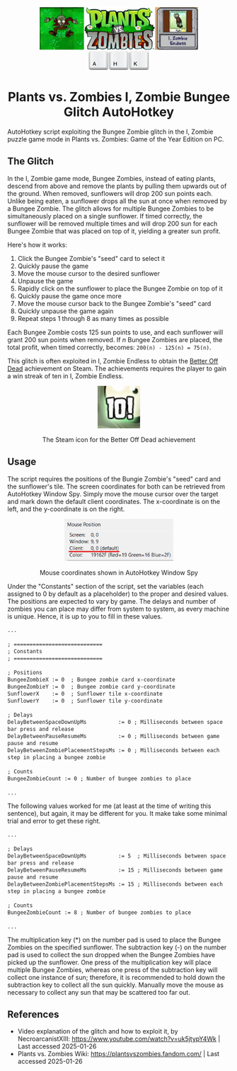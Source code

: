 <div width="fit-content" style="display: flex; justify-content: center" align="center">
    <img src="./assets/bungee-zombie.jpg" style="height: 10vw;" alt="Bungee Zombie"/>
    <img src="./assets/pvz.png" style="height: 10vw;" alt="Plants vs. Zombies"/>
    <img src="./assets/izombie-endless-icon.jpg" style="height: 10vw;" alt="I, Zombie Endless"/>
</div>
<div align="center">
    <img src="./assets/ahk.png" style="height: 5vw;" alt="AutoHotkey"/>
    <h1>Plants vs. Zombies I, Zombie Bungee Glitch AutoHotkey</h1>
</div>

AutoHotkey script exploiting the Bungee Zombie glitch in the I, Zombie puzzle game mode in Plants vs. Zombies: Game of the Year Edition on PC.

## The Glitch

In the I, Zombie game mode, Bungee Zombies, instead of eating plants, descend from above and remove the plants by pulling them upwards out of the ground. When removed, sunflowers will drop 200 sun points each. Unlike being eaten, a sunflower drops all the sun at once when removed by a Bungee Zombie. The glitch allows for multiple Bungee Zombies to be simultaneously placed on a single sunflower. If timed correctly, the sunflower will be removed multiple times and will drop 200 sun for each Bungee Zombie that was placed on top of it, yielding a greater sun profit.

Here's how it works:
1. Click the Bungee Zombie's "seed" card to select it
2. Quickly pause the game
3. Move the mouse cursor to the desired sunflower
4. Unpause the game
5. Rapidly click on the sunflower to place the Bungee Zombie on top of it
6. Quickly pause the game once more
7. Move the mouse cursor back to the Bungee Zombie's "seed" card
8. Quickly unpause the game again
9. Repeat steps 1 through 8 as many times as possible

Each Bungee Zombie costs 125 sun points to use, and each sunflower will grant 200 sun points when removed. If *n* Bungee Zombies are placed, the total profit, when timed correctly, becomes: `200(n) - 125(n) = 75(n)`.

This glitch is often exploited in I, Zombie Endless to obtain the [Better Off Dead](https://plantsvszombies.fandom.com/wiki/Better_Off_Dead) achievement on Steam. The achievements requires the player to gain a win streak of ten in I, Zombie Endless.

<div align="center">
    <img src="./assets/better-off-dead.jpg" style="height: 10vw;" alt="AutoHotkey"/>
    <p>The Steam icon for the Better Off Dead achievement</p>
</div>

## Usage

The script requires the positions of the Bungie Zombie's "seed" card and the sunflower's tile. The screen coordinates for both can be retrieved from AutoHotkey Window Spy. Simply move the mouse cursor over the target and mark down the default client coordinates. The x-coordinate is on the left, and the y-coordinate is on the right.

<div align="center">
    <img src="./assets/ahk-window-spy.png" style="height: 10vw;" alt="Window Spy"/>
    <p>Mouse coordinates shown in AutoHotkey Window Spy</p>
</div>

Under the "Constants" section of the script, set the variables (each assigned to 0 by default as a placeholder) to the proper and desired values. The positions are expected to vary by game. The delays and number of zombies you can place may differ from system to system, as every machine is unique. Hence, it is up to you to fill in these values. 
```
...

; ============================
; Constants
; ============================

; Positions
BungeeZombieX := 0  ; Bungee zombie card x-coordinate
BungeeZombieY := 0  ; Bungee zombie card y-coordinate
SunflowerX    := 0  ; Sunflower tile x-coordinate
SunflowerY    := 0  ; Sunflower tile y-coordinate

; Delays
DelayBetweenSpaceDownUpMs          := 0 ; Milliseconds between space bar press and release
DelayBetweenPauseResumeMs          := 0 ; Milliseconds between game pause and resume
DelayBetweenZombiePlacementStepsMs := 0 ; Milliseconds between each step in placing a bungee zombie

; Counts
BungeeZombieCount := 0 ; Number of bungee zombies to place

...
```

The following values worked for me (at least at the time of writing this sentence), but again, it may be different for you. It make take some minimal trial and error to get these right.
```
...

; Delays
DelayBetweenSpaceDownUpMs          := 5  ; Milliseconds between space bar press and release
DelayBetweenPauseResumeMs          := 15 ; Milliseconds between game pause and resume
DelayBetweenZombiePlacementStepsMs := 15 ; Milliseconds between each step in placing a bungee zombie

; Counts
BungeeZombieCount := 8 ; Number of bungee zombies to place

...
```

The multiplication key (*) on the number pad is used to place the Bungee Zombies on the specified sunflower. The subtraction key (-) on the number pad is used to collect the sun dropped when the Bungee Zombies have picked up the sunflower. One press of the multiplication key will place multiple Bungee Zombies, whereas one press of the subtraction key will collect one instance of sun; therefore, it is recommended to hold down the subtraction key to collect all the sun quickly. Manually move the mouse as necessary to collect any sun that may be scattered too far out.

## References

- Video explanation of the glitch and how to exploit it, by NecroarcanistXIII: https://www.youtube.com/watch?v=uk5jtypY4Wk | Last accessed 2025-01-26
- Plants vs. Zombies Wiki: https://plantsvszombies.fandom.com/ | Last accessed 2025-01-26
